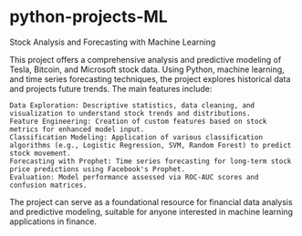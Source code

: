 # python-projects-ML
Stock Analysis and Forecasting with Machine Learning

This project offers a comprehensive analysis and predictive modeling of Tesla, Bitcoin, and Microsoft stock data. Using Python, machine learning, and time series forecasting techniques, the project explores historical data and projects future trends. The main features include:

    Data Exploration: Descriptive statistics, data cleaning, and visualization to understand stock trends and distributions.
    Feature Engineering: Creation of custom features based on stock metrics for enhanced model input.
    Classification Modeling: Application of various classification algorithms (e.g., Logistic Regression, SVM, Random Forest) to predict stock movement.
    Forecasting with Prophet: Time series forecasting for long-term stock price predictions using Facebook's Prophet.
    Evaluation: Model performance assessed via ROC-AUC scores and confusion matrices.

The project can serve as a foundational resource for financial data analysis and predictive modeling, suitable for anyone interested in machine learning applications in finance.
